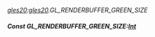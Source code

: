 _[gles20](../../modules/gles20/gles20-module.md):[gles20](../../modules/gles20/gles20-module.md).GL\_RENDERBUFFER\_GREEN\_SIZE_
##### Const GL\_RENDERBUFFER\_GREEN\_SIZE:[Int](../../modules/wonkey/wonkey-types-int.md)
